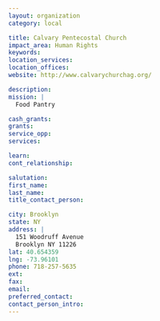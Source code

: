 ```yaml
---
layout: organization
category: local

title: Calvary Pentecostal Church
impact_area: Human Rights
keywords: 
location_services: 
location_offices: 
website: http://www.calvarychurchag.org/‎

description: 
mission: |
  Food Pantry

cash_grants: 
grants: 
service_opp: 
services: 

learn: 
cont_relationship: 

salutation: 
first_name: 
last_name: 
title_contact_person: 

city: Brooklyn
state: NY
address: |
  151 Woodruff Avenue     
  Brooklyn NY 11226
lat: 40.654359
lng: -73.96101
phone: 718-257-5635
ext: 
fax: 
email: 
preferred_contact: 
contact_person_intro: 
---
```

